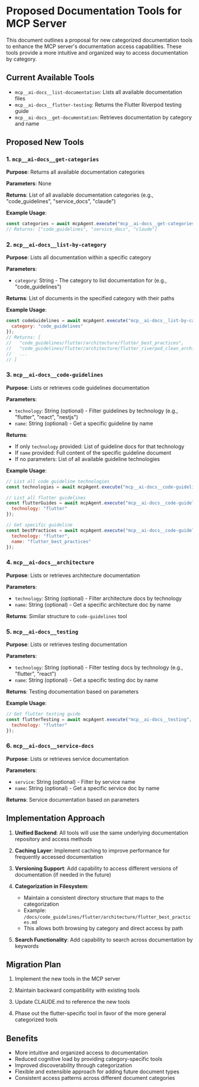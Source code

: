 # Proposed Documentation Tools for MCP Server

This document outlines a proposal for new categorized documentation tools to enhance the MCP server's documentation access capabilities. These tools provide a more intuitive and organized way to access documentation by category.

## Current Available Tools

- `mcp__ai-docs__list-documentation`: Lists all available documentation files
- `mcp__ai-docs__flutter-testing`: Returns the Flutter Riverpod testing guide
- `mcp__ai-docs__get-documentation`: Retrieves documentation by category and name

## Proposed New Tools

### 1. `mcp__ai-docs__get-categories`

**Purpose**: Returns all available documentation categories

**Parameters**: None

**Returns**: List of all available documentation categories (e.g., "code_guidelines", "service_docs", "claude")

**Example Usage**:
```javascript
const categories = await mcpAgent.execute("mcp__ai-docs__get-categories");
// Returns: ["code_guidelines", "service_docs", "claude"]
```

### 2. `mcp__ai-docs__list-by-category`

**Purpose**: Lists all documentation within a specific category

**Parameters**:
- `category`: String - The category to list documentation for (e.g., "code_guidelines")

**Returns**: List of documents in the specified category with their paths

**Example Usage**:
```javascript
const codeGuidelines = await mcpAgent.execute("mcp__ai-docs__list-by-category", {
  category: "code_guidelines"
});
// Returns: [
//   "code_guidelines/flutter/architecture/flutter_best_practices",
//   "code_guidelines/flutter/architecture/flutter_riverpod_clean_architecture",
//   ...
// ]
```

### 3. `mcp__ai-docs__code-guidelines`

**Purpose**: Lists or retrieves code guidelines documentation

**Parameters**:
- `technology`: String (optional) - Filter guidelines by technology (e.g., "flutter", "react", "nestjs")
- `name`: String (optional) - Get a specific guideline by name

**Returns**: 
- If only `technology` provided: List of guideline docs for that technology
- If `name` provided: Full content of the specific guideline document
- If no parameters: List of all available guideline technologies

**Example Usage**:
```javascript
// List all code guideline technologies
const technologies = await mcpAgent.execute("mcp__ai-docs__code-guidelines");

// List all flutter guidelines
const flutterGuides = await mcpAgent.execute("mcp__ai-docs__code-guidelines", {
  technology: "flutter"
});

// Get specific guideline
const bestPractices = await mcpAgent.execute("mcp__ai-docs__code-guidelines", {
  technology: "flutter", 
  name: "flutter_best_practices"
});
```

### 4. `mcp__ai-docs__architecture`

**Purpose**: Lists or retrieves architecture documentation

**Parameters**:
- `technology`: String (optional) - Filter architecture docs by technology
- `name`: String (optional) - Get a specific architecture doc by name

**Returns**: Similar structure to `code-guidelines` tool

### 5. `mcp__ai-docs__testing`

**Purpose**: Lists or retrieves testing documentation

**Parameters**:
- `technology`: String (optional) - Filter testing docs by technology (e.g., "flutter", "react")
- `name`: String (optional) - Get a specific testing doc by name

**Returns**: Testing documentation based on parameters

**Example Usage**:
```javascript
// Get flutter testing guide
const flutterTesting = await mcpAgent.execute("mcp__ai-docs__testing", {
  technology: "flutter"
});
```

### 6. `mcp__ai-docs__service-docs`

**Purpose**: Lists or retrieves service documentation

**Parameters**:
- `service`: String (optional) - Filter by service name
- `name`: String (optional) - Get a specific service doc by name

**Returns**: Service documentation based on parameters

## Implementation Approach

1. **Unified Backend**: All tools will use the same underlying documentation repository and access methods

2. **Caching Layer**: Implement caching to improve performance for frequently accessed documentation

3. **Versioning Support**: Add capability to access different versions of documentation (if needed in the future)

4. **Categorization in Filesystem**:
   - Maintain a consistent directory structure that maps to the categorization
   - Example: `/docs/code_guidelines/flutter/architecture/flutter_best_practices.md`
   - This allows both browsing by category and direct access by path

5. **Search Functionality**: Add capability to search across documentation by keywords

## Migration Plan

1. Implement the new tools in the MCP server

2. Maintain backward compatibility with existing tools

3. Update CLAUDE.md to reference the new tools

4. Phase out the flutter-specific tool in favor of the more general categorized tools

## Benefits

- More intuitive and organized access to documentation
- Reduced cognitive load by providing category-specific tools
- Improved discoverability through categorization
- Flexible and extensible approach for adding future document types
- Consistent access patterns across different document categories